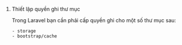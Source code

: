1.  Thiết lập quyền ghi thư mục

    Trong Laravel bạn cần phải cấp quyền ghi cho một số thư mục sau:

        - storage
        - bootstrap/cache
